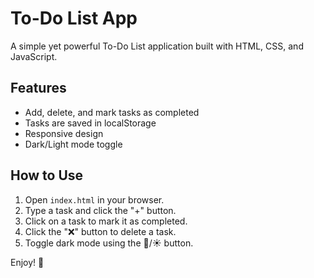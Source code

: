 # To-Do List App

A simple yet powerful To-Do List application built with HTML, CSS, and JavaScript.

## Features
- Add, delete, and mark tasks as completed
- Tasks are saved in localStorage
- Responsive design
- Dark/Light mode toggle

## How to Use
1. Open `index.html` in your browser.
2. Type a task and click the "+" button.
3. Click on a task to mark it as completed.
4. Click the "❌" button to delete a task.
5. Toggle dark mode using the 🌙/☀️ button.

Enjoy! 🚀

